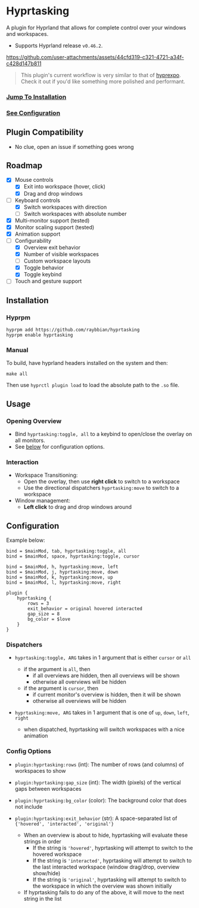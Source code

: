 # Hyprtasking

A plugin for Hyprland that allows for complete control over your windows and workspaces.

- Supports Hyprland release `v0.46.2`. 

https://github.com/user-attachments/assets/44cfd319-c321-4721-a34f-c428d147b811

> This plugin's current workflow is very similar to that of [hyprexpo](https://github.com/hyprwm/hyprland-plugins/tree/main/hyprexpo). Check it out if you'd like something more polished and performant.

### [Jump To Installation](#Installation)

### [See Configuration](#Configuration)

## Plugin Compatibility

- No clue, open an issue if something goes wrong

## Roadmap

- [x] Mouse controls
    - [x] Exit into workspace (hover, click)
    - [x] Drag and drop windows
- [ ] Keyboard controls
    - [x] Switch workspaces with direction
    - [ ] Switch workspaces with absolute number
- [x] Multi-monitor support (tested)
- [x] Monitor scaling support (tested)
- [x] Animation support
- [ ] Configurability
    - [x] Overview exit behavior
    - [x] Number of visible workspaces
    - [ ] Custom workspace layouts
    - [x] Toggle behavior
    - [x] Toggle keybind
- [ ] Touch and gesture support
    
## Installation

### Hyprpm

```
hyprpm add https://github.com/raybbian/hyprtasking
hyprpm enable hyprtasking
```

### Manual

To build, have hyprland headers installed on the system and then:

```
make all
```

Then use `hyprctl plugin load` to load the absolute path to the `.so` file.

## Usage

### Opening Overview

- Bind `hyprtasking:toggle, all` to a keybind to open/close the overlay on all monitors. 
- See [below](#Configuration) for configuration options.

### Interaction

- Workspace Transitioning:
    - Open the overlay, then use **right click** to switch to a workspace
    - Use the directional dispatchers `hyprtasking:move` to switch to a workspace
- Window management:
    - **Left click** to drag and drop windows around

## Configuration

Example below:

```
bind = $mainMod, tab, hyprtasking:toggle, all
bind = $mainMod, space, hyprtasking:toggle, cursor

bind = $mainMod, h, hyprtasking:move, left
bind = $mainMod, j, hyprtasking:move, down
bind = $mainMod, k, hyprtasking:move, up
bind = $mainMod, l, hyprtasking:move, right

plugin {
    hyprtasking {
        rows = 3
        exit_behavior = original hovered interacted
        gap_size = 8
        bg_color = $love
    }
}

```

### Dispatchers

- `hyprtasking:toggle, ARG` takes in 1 argument that is either `cursor` or `all`
    - if the argument is `all`, then
        - if all overviews are hidden, then all overviews will be shown
        - otherwise all overviews will be hidden
    - if the argument is `cursor`, then
        - if current monitor's overview is hidden, then it will be shown
        - otherwise all overviews will be hidden

- `hyprtasking:move, ARG` takes in 1 argument that is one of `up`, `down`, `left`, `right`
    - when dispatched, hyprtasking will switch workspaces with a nice animation

### Config Options

- `plugin:hyprtasking:rows` (int): The number of rows (and columns) of workspaces to show

- `plugin:hyprtasking:gap_size` (int): The width (pixels) of the vertical gaps between workspaces

- `plugin:hyprtasking:bg_color` (color): The background color that does not include 

- `plugin:hyprtasking:exit_behavior` (str): A space-separated list of `{'hovered', 'interacted', 'original'}`
    - When an overview is about to hide, hyprtasking will evaluate these strings in order
        - If the string is `'hovered'`, hyprtasking will attempt to switch to the hovered workspace
        - If the string is `'interacted'`, hyprtasking will attempt to switch to the last interacted workspace (window drag/drop, overview show/hide)
        - If the string is `'original'`, hyprtasking will attempt to switch to the workspace in which the overview was shown initially
    - If hyprtasking fails to do any of the above, it will move to the next string in the list
